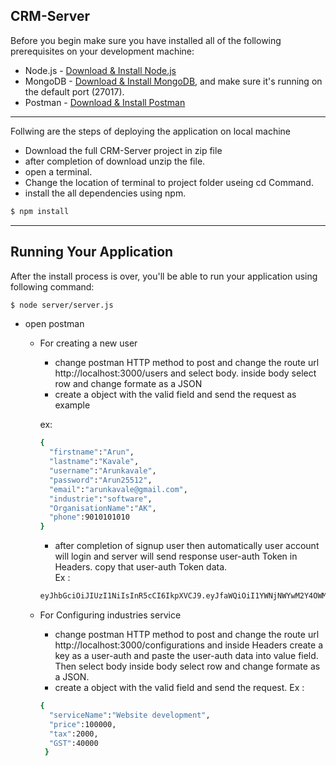 ## CRM-Server
Before you begin make sure you have installed all of the following prerequisites on your development machine:

* Node.js - [Download & Install Node.js](https://nodejs.org/en/download/) 
* MongoDB - [Download & Install MongoDB](http://www.mongodb.org/downloads), and make sure it's running on the default port (27017).
* Postman - [Download & Install Postman](https://www.getpostman.com/)

***************************************************************************
Follwing are the steps of deploying the application on local machine

* Download the full CRM-Server project in zip file 
* after completion of download unzip the file.
* open a terminal.
* Change the location of terminal to project folder useing cd Command.
* install the all dependencies using npm.

```bash
$ npm install 
```
 *************************************************************************

## Running Your Application

After the install process is over, you'll be able to run your application using following command:

```bash
$ node server/server.js 
```
* open postman
 
   - For creating a new user
     * change postman HTTP method to post and change the route url  http://localhost:3000/users and select body. inside body select row and change formate as a JSON 
     * create a object with the valid field and send the request as example
     
     ex: 
     ```bash
     {
       "firstname":"Arun",
       "lastname":"Kavale",
       "username":"Arunkavale",
       "password":"Arun25512",
       "email":"arunkavale@gmail.com",
       "industrie":"software",
       "OrganisationName":"AK",
       "phone":9010101010
     }
     
     ```
     * after completion of signup user then automatically user account will login and server will send response user-auth Token in Headers. copy that user-auth Token data.     
     Ex :
     
     
     
     ```bash 
     eyJhbGciOiJIUzI1NiIsInR5cCI6IkpXVCJ9.eyJfaWQiOiI1YWNjNWYwM2Y4OWM5MTBjMmNmM2E3MDUiLCJhY2Nlc3MiOiJhdXRoIiwiaWF0IjoxNTIzMzQzMTA4fQ.I3nYbQqkidXiMjRP12UMl8i2Fgr51ulqXDQzhVbDw-I
     ```
     
     
   - For Configuring industries service
   
       * change postman HTTP method to post and change the route url  http://localhost:3000/configurations and inside Headers create a key as a user-auth and paste the user-auth data into value field. Then select body inside body select row and change formate as a JSON.
       * create a object with the valid field and send the request.
       Ex : 
       
       
       ```bash
       {
         "serviceName":"Website development",
         "price":100000,
         "tax":2000,
         "GST":40000
        }
   
     
     

